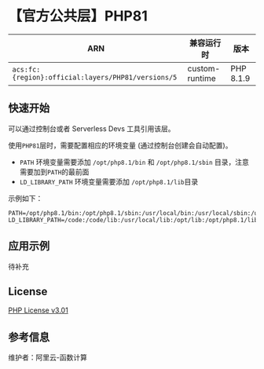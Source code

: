 
# 【官方公共层】PHP81

| ARN  |  兼容运行时  | 版本 |
|------|------|--------|
| `acs:fc:{region}:official:layers/PHP81/versions/5` | custom-runtime   | PHP 8.1.9 |

## 快速开始
可以通过控制台或者 Serverless Devs 工具引用该层。

使用`PHP81`层时，需要配置相应的环境变量 (通过控制台创建会自动配置)。
- `PATH` 环境变量需要添加 `/opt/php8.1/bin` 和 `/opt/php8.1/sbin` 目录，注意需要加到`PATH`的最前面
- `LD_LIBRARY_PATH` 环境变量需要添加 `/opt/php8.1/lib`目录

示例如下：
```shell
PATH=/opt/php8.1/bin:/opt/php8.1/sbin:/usr/local/bin:/usr/local/sbin:/usr/local/bin:/usr/sbin:/usr/bin:/sbin:/bin:/opt/bin
LD_LIBRARY_PATH=/code:/code/lib:/usr/local/lib:/opt/lib:/opt/php8.1/lib
```

## 应用示例
待补充

## License
[PHP License v3.01](https://www.php.net/license/3_01.txt)

## 参考信息
维护者：阿里云-函数计算